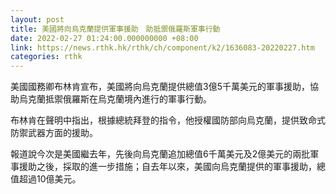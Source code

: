 ```yaml
---
layout: post
title: 美國將向烏克蘭提供軍事援助　助抵禦俄羅斯軍事行動
date: 2022-02-27 01:24:00.000000000 +08:00
link: https://news.rthk.hk/rthk/ch/component/k2/1636083-20220227.htm
categories: rthk
---
```


美國國務卿布林肯宣布，美國將向烏克蘭提供總值3億5千萬美元的軍事援助，協助烏克蘭抵禦俄羅斯在烏克蘭境內進行的軍事行動。

布林肯在聲明中指出，根據總統拜登的指令，他授權國防部向烏克蘭，提供致命式防禦武器方面的援助。

報道說今次是美國繼去年，先後向烏克蘭追加總值6千萬美元及2億美元的兩批軍事援助之後，採取的進一步措施；自去年以來，美國向烏克蘭提供的軍事援助，總值超過10億美元。
